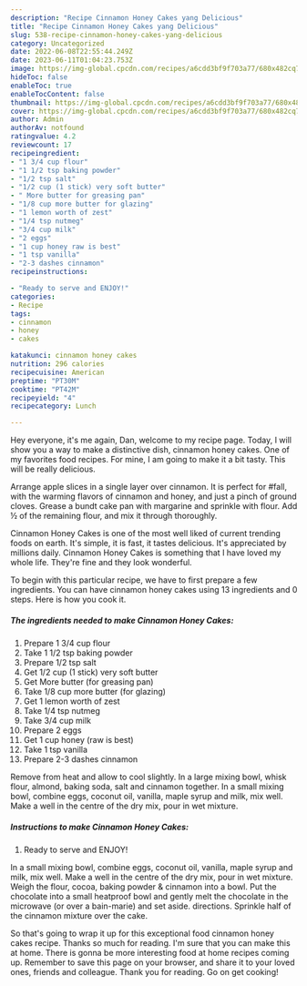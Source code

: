 ```yaml
---
description: "Recipe Cinnamon Honey Cakes yang Delicious"
title: "Recipe Cinnamon Honey Cakes yang Delicious"
slug: 538-recipe-cinnamon-honey-cakes-yang-delicious
category: Uncategorized
date: 2022-06-08T22:55:44.249Z
date: 2023-06-11T01:04:23.753Z
image: https://img-global.cpcdn.com/recipes/a6cdd3bf9f703a77/680x482cq70/cinnamon-honey-cakes-recipe-main-photo.jpg
hideToc: false
enableToc: true
enableTocContent: false
thumbnail: https://img-global.cpcdn.com/recipes/a6cdd3bf9f703a77/680x482cq70/cinnamon-honey-cakes-recipe-main-photo.jpg
cover: https://img-global.cpcdn.com/recipes/a6cdd3bf9f703a77/680x482cq70/cinnamon-honey-cakes-recipe-main-photo.jpg
author: Admin
authorAv: notfound
ratingvalue: 4.2
reviewcount: 17
recipeingredient:
- "1 3/4 cup flour"
- "1 1/2 tsp baking powder"
- "1/2 tsp salt"
- "1/2 cup (1 stick) very soft butter"
- " More butter for greasing pan"
- "1/8 cup more butter for glazing"
- "1 lemon worth of zest"
- "1/4 tsp nutmeg"
- "3/4 cup milk"
- "2 eggs"
- "1 cup honey raw is best"
- "1 tsp vanilla"
- "2-3 dashes cinnamon"
recipeinstructions:

- "Ready to serve and ENJOY!"
categories:
- Recipe
tags:
- cinnamon
- honey
- cakes

katakunci: cinnamon honey cakes 
nutrition: 296 calories
recipecuisine: American
preptime: "PT30M"
cooktime: "PT42M"
recipeyield: "4"
recipecategory: Lunch

---
```



Hey everyone, it's me again, Dan, welcome to my recipe page. Today, I will show you a way to make a distinctive dish, cinnamon honey cakes. One of my favorites food recipes. For mine, I am going to make it a bit tasty. This will be really delicious.

Arrange apple slices in a single layer over cinnamon. It is perfect for #fall, with the warming flavors of cinnamon and honey, and just a pinch of ground cloves. Grease a bundt cake pan with margarine and sprinkle with flour. Add ½ of the remaining flour, and mix it through thoroughly.

Cinnamon Honey Cakes is one of the most well liked of current trending foods on earth. It's simple, it is fast, it tastes delicious. It's appreciated by millions daily. Cinnamon Honey Cakes is something that I have loved my whole life. They're fine and they look wonderful.


To begin with this particular recipe, we have to first prepare a few ingredients. You can have cinnamon honey cakes using 13 ingredients and 0 steps. Here is how you cook it.

<!--inarticleads1-->

##### The ingredients needed to make Cinnamon Honey Cakes:

1. Prepare 1 3/4 cup flour
1. Take 1 1/2 tsp baking powder
1. Prepare 1/2 tsp salt
1. Get 1/2 cup (1 stick) very soft butter
1. Get  More butter (for greasing pan)
1. Take 1/8 cup more butter (for glazing)
1. Get 1 lemon worth of zest
1. Take 1/4 tsp nutmeg
1. Take 3/4 cup milk
1. Prepare 2 eggs
1. Get 1 cup honey (raw is best)
1. Take 1 tsp vanilla
1. Prepare 2-3 dashes cinnamon


Remove from heat and allow to cool slightly. In a large mixing bowl, whisk flour, almond, baking soda, salt and cinnamon together. In a small mixing bowl, combine eggs, coconut oil, vanilla, maple syrup and milk, mix well. Make a well in the centre of the dry mix, pour in wet mixture. 

<!--inarticleads2-->

##### Instructions to make Cinnamon Honey Cakes:


1. Ready to serve and ENJOY!

In a small mixing bowl, combine eggs, coconut oil, vanilla, maple syrup and milk, mix well. Make a well in the centre of the dry mix, pour in wet mixture. Weigh the flour, cocoa, baking powder &amp; cinnamon into a bowl. Put the chocolate into a small heatproof bowl and gently melt the chocolate in the microwave (or over a bain-marie) and set aside. directions. Sprinkle half of the cinnamon mixture over the cake. 

So that's going to wrap it up for this exceptional food cinnamon honey cakes recipe. Thanks so much for reading. I'm sure that you can make this at home. There is gonna be more interesting food at home recipes coming up. Remember to save this page on your browser, and share it to your loved ones, friends and colleague. Thank you for reading. Go on get cooking!
